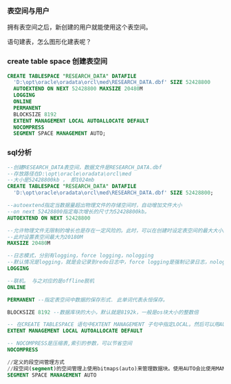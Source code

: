 ### 表空间与用户

拥有表空间之后，新创建的用户就能使用这个表空间。

语句建表，怎么图形化建表呢？

### create table space  创建表空间

```sql
CREATE TABLESPACE "RESEARCH_DATA" DATAFILE
  'D:\opt\oracle\oradata\orcl\med\RESEARCH_DATA.dbf' SIZE 52428800
  AUTOEXTEND ON NEXT 52428800 MAXSIZE 20480M
  LOGGING 
  ONLINE 
  PERMANENT 
  BLOCKSIZE 8192
  EXTENT MANAGEMENT LOCAL AUTOALLOCATE DEFAULT
  NOCOMPRESS
  SEGMENT SPACE MANAGEMENT AUTO;
```

### sql分析
```sql
--创建RESEARCH_DATA表空间，数据文件是RESEARCH_DATA.dbf
--存放路径在D:\opt\oracle\oradata\orcl\med
--大小是52428800kb ， 即1024mb
CREATE TABLESPACE "RESEARCH_DATA" DATAFILE
  'D:\opt\oracle\oradata\orcl\med\RESEARCH_DATA.dbf' SIZE 52428800;
```

```sql
--autoextend指定当数据量超出物理文件的存储空间时，自动增加文件大小
--on next 52428800指定每次增长的尺寸为52428800kb。
AUTOEXTEND ON NEXT 52428800 
```

```sql
--允许物理文件无限制的增长也是存在一定风险的。此时，可以在创建时设定表空间的最大大小。
--此时设置表空间最大为20180M
MAXSIZE 20480M
```

```sql
--日志模式，分别有logging，force logging，nologging
--默认情况是logging，就是会记录到redo日志中，force logging是强制记录日志，nologging是尽量减少日志。FORCE LOGGING可以在数据库级别、表空间级别进行设定、而LOGGING与NOLOGGING可以在表级别设定。
LOGGING  
```

```sql
--联机。 与之对应的是offline脱机
ONLINE 
```

```sql
PERMANENT --指定表空间中数据的保存形式. 此单词代表永恒保存。
```

```sql
BLOCKSIZE 8192 --数据库块的大小，默认就是8192k，一般是os块大小的整数倍
```

```sql
-- 在CREATE TABLESPACE 语句中EXTENT MANAGEMENT 子句中指定LOCAL。然后可以用AUTOALLOCATE 选项(默认)来使Oracle自动管理盘区
EXTENT MANAGEMENT LOCAL AUTOALLOCATE DEFAULT 
```

```sql
-- NOCOMPRESS是压缩表,索引的参数，可以节省空间
NOCOMPRESS  
```

```sql
//定义的段空间管理方式
//段空间(segment)的空间管理上使用bitmaps(auto)来管理数据块。使用AUTO会比使用MANUAL有更好的空间利用率，与效能上的提升。
SEGMENT SPACE MANAGEMENT AUTO 
```





